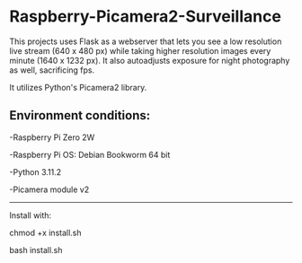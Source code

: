 # Raspberry-Picamera2-Surveillance
This projects uses Flask as a webserver that lets you see a low resolution live stream (640 x 480 px) while taking higher resolution images every minute (1640 x 1232 px). It also autoadjusts exposure for night photography as well, sacrificing fps.

It utilizes Python's Picamera2 library.


Environment conditions:
----------------------
-Raspberry Pi Zero 2W

-Raspberry Pi OS: Debian Bookworm 64 bit

-Python 3.11.2

-Picamera module v2


-------------------------
Install with:

chmod +x install.sh

bash install.sh


